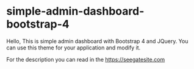 # simple-admin-dashboard-bootstrap-4
Hello,
This is simple admin dashboard with Bootstrap 4 and JQuery. You can use this theme for your application and modify it.

For the description you can read in the https://seegatesite.com
